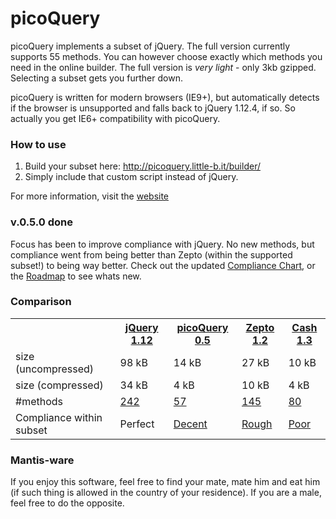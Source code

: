 # picoQuery
picoQuery implements a subset of jQuery. The full version currently supports 55 methods. You can however choose exactly which methods you need in the online builder. The full version is *very light* - only 3kb gzipped. Selecting a subset gets you further down.

picoQuery is written for modern browsers (IE9+), but automatically detects if the browser is unsupported and falls back to jQuery 1.12.4, if so. So actually you get IE6+ compatibility with picoQuery.

### How to use

1. Build your subset here: http://picoquery.little-b.it/builder/<br>
2. Simply include that custom script instead of jQuery.

For more information, visit the [website](http://picoquery.little-b.it/)

### v.0.5.0 done
Focus has been to improve compliance with jQuery. No new methods, but compliance went from being better than Zepto (within the supported subset!) to being way better. Check out the updated [Compliance Chart](http://picoquery.little-b.it/compliance_chart), or the [Roadmap](http://picoquery.little-b.it/roadmap) to see whats new.


### Comparison
<table>
<tr>
  <td></td>
  <th><a href="http://jquery.com" title="jQuery 1.12.4">jQuery 1.12</a></th>
  <th><a href="http://picoquery.little-b.it" title="FULL VERSION">picoQuery 0.5</a></th>
  <th><a href="https://github.com/madrobby/zepto" title="Click to go to github page. There is also a webpage zeptojs.com" title="Zepto 1.2.0">Zepto 1.2</a></th>
  <th><a href="https://github.com/kenwheeler/cash" title="Click to go to github page" title="Cash 1.3.0">Cash 1.3</a></th>
</tr>
<tr>
  <td>size (uncompressed)</td>
  <td title="98.1 kb minified without compression, 33.8 kb gzipped">98 kB</td>
  <td title="14 kB minified without compression, 4.3 kB gzipped">14 kB</td>
  <td title="26.6 kB minified without compression, 9.8 kB gzipped">27 kB</td>
  <td title="9.7 kB minified without compression, 3.6 kB gzipped">10 kB</td>
</tr>
<tr>
  <td>size (compressed)</td>
  <td title="98.1 kb minified without compression, 33.8 kb gzipped">34 kB</td>
  <td title="14 kB minified without compression, 4.3 kB gzipped">4 kB</td>
  <td title="26.6 kB minified without compression, 9.8 kB gzipped">10 kB</td>
  <td title="9.7 kB minified without compression, 3.6 kB gzipped">4 kB</td>
</tr>
<tr>
  <td>#methods</td>
  <td><a href="http://picoquery.little-b.it/subsets" title="148 instance methods + 94 class methods. Click to see which">242</a></td>
  <td><a href="http://picoquery.little-b.it/subsets" title="52 instance methods + 5 class methods. Click to see which">57</a></td>
  <td><a href="http://picoquery.little-b.it/subsets" title="112 instance methods + 33 class methods. Click to see which">145</a></td>
  <td><a href="http://picoquery.little-b.it/subsets" title="67 instance methods + 13 class methods. Click to see which">80</a></td>
</tr>
<tr>
  <td>Compliance within subset</td>
  <td title="Perfect, by definition">Perfect</td>
  <td><a href="http://picoquery.little-b.it/compliance_chart" title="78% of the methods are fully or approximately implemented. 22% are only partially implemented. Click to see compliance chart">Decent</a></td>
  <td><a href="http://picoquery.little-b.it/compliance_chart" title="39% of the methods we have examined are fully or approximately implemented. 61% are only partially implemented. Click to see compliance chart">Rough</a></td>
  <td><a href="http://picoquery.little-b.it/compliance_chart" title="17% of the methods we have examined are fully or approximately implemented. 83% are only partially implemented. Click for details">Poor</a></td>
</tr>
</table>

### Mantis-ware
If you enjoy this software, feel free to find your mate, mate him and eat him (if such thing is allowed in the country of your residence). If you are a male, feel free to do the opposite.
